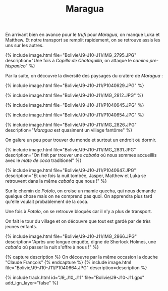 ﻿---
title: "Maragua"
permalink: /Bolivie/J9-J10-J11/
sidebar:
  nav: "bolivie"
enable_tracks: true
---

En arrivant bien en avance pour le *trufi* pour *Maragua*, on manque Luka et Matthew. Et notre transport se remplit rapidement, on se retrouve assis les uns sur les autres.

{% include image.html file="Bolivie/J9-J10-J11/IMG_2795.JPG" description="Une fois à *Capilla de Chataquilla*, on attaque le *camino pre-hispanico*" %}

Par la suite, on découvre la diversité des paysages du cratère de *Maragua* :

{% include image.html file="Bolivie/J9-J10-J11/P1040629.JPG" %}

{% include image.html file="Bolivie/J9-J10-J11/IMG_2812.JPG" %}

{% include image.html file="Bolivie/J9-J10-J11/P1040645.JPG" %}

{% include image.html file="Bolivie/J9-J10-J11/P1040654.JPG" %}

{% include image.html file="Bolivie/J9-J10-J11/IMG_2826.JPG" description="*Maragua* est quasiment un village fantôme" %}

On galère un peu pour trouver du monde et surtout un endroit où dormir.

{% include image.html file="Bolivie/J9-J10-J11/IMG_2831.JPG" description="On finit par trouver une *cabaña* où nous sommes accueillis avec le *mate de coca* traditionel" %}

{% include image.html file="Bolivie/J9-J10-J11/P1040647.JPG" description="Et une fois la nuit tombée, Jasper, Matthew et Luka se retrouvent dans la même *cabaña* que nous !" %}

Sur le chemin de *Potolo*, on croise un mamie quecha, qui nous demande quelque chose mais on ne comprend pas quoi. On apprendra plus tard qu'elle voulait probablement de la coca.

Une fois à *Potolo*, on se retrouve bloqués car il n'y a plus de transport. 

On fait le tour du village et on découvre que tout est gardé par de très jeunes enfants.

{% include image.html file="Bolivie/J9-J10-J11/IMG_2866.JPG" description="Après une longue enquête, digne de Sherlock Holmes, une *cabaña* où passer la nuit s'offre à nous !" %}

{% capture description %}
On découvre par la même occasion la douche "Claude François"
{% endcapture %}
{% include image.html file="Bolivie/J9-J10-J11/P1040664.JPG" description=description %}

{% include track.html id="J9_J10_J11" file="Bolivie/J9-J10-J11.gpx" add_ign_layer="false" %}
